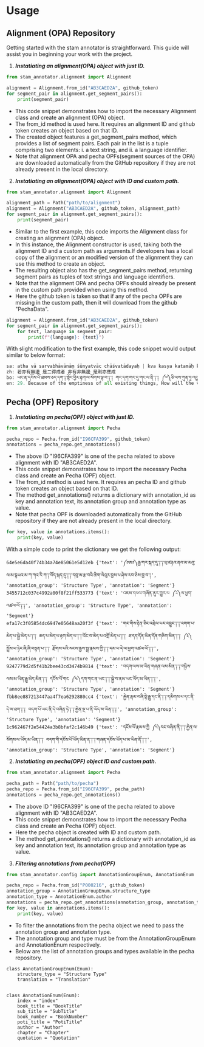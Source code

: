 
# Usage

## Alignment (OPA) Repository

Getting started with the stam annotator is straightforward. This guide will assist you
in beginning your work with the project.

1. ***Instatiating an alignment(OPA) object with just ID.***

```python
from stam_annotator.alignment import Alignment

alignment = Alignment.from_id("AB3CAED2A", github_token)
for segment_pair in alignment.get_segment_pairs():
    print(segment_pair)
```


- This code snippet demonstrates how to import the necessary Alignment class and
    create an alignment (OPA) object.
- The from_id method is used here. It requires an alignment ID and github token
    creates an object based on that ID.
- The created object features a get_segment_pairs method, which provides a list
    of segment pairs. Each pair in the list is a tuple comprising two elements:
    i. a text string, and ii. a language identifier.
- Note that alignment OPA and pecha OPFs(segment sources of the OPA) are downloaded automatically from the
    GitHub repository if they are not already present in the local directory.



2. ***Instatiating an alignment(OPA) object with ID and custom path.***

```python
from stam_annotator.alignment import Alignment

alignment_path = Path("path/to/alignment")
alignment = Alignment("AB3CAED2A", github_token, alignment_path)
for segment_pair in alignment.get_segment_pairs():
    print(segment_pair)
```

- Similar to the first example, this code imports the Alignment class for creating
    an alignment (OPA) object.
- In this instance, the Alignment constructor is used, taking both the alignment ID and
    a custom path as arguments.If developers has a local copy of the alignment or an modified
    version of the alignment they can use this method to create an object.
- The resulting object also has the get_segment_pairs method, returning segment pairs
    as tuples of text strings and language identifiers.
- Note that the alignment OPA and pecha OPFs should already be present in the custom path
    provided when using this method.
- Here the github token is taken so that if any of the pecha OPFs are missing in the
  custom path, then it will download from the github "PechaData".


```python
alignment = Alignment.from_id("AB3CAED2A", github_token)
for segment_pair in alignment.get_segment_pairs():
    for text, language in segment_pair:
        print(f"{language}: {text}")
```

With slight modification to the first example, this code snippet would output similar to below
format:

```python
sa: atha vā sarvabhāvānāṃ śūnyatvāc chāśvatādayaḥ | kva kasya katamāḥ kasmāt saṃbhaviṣyanti dṛṣṭayaḥ || 29 ||
zh: 若亦有無邊 是二得成者 非有非無邊 是則亦應成
bo: ཡང་ན་དངོས་པོ་ཐམས་ཅད་དག་༑་སྟོང་ཕྱིར་རྟག་ལ་སོགས་ལྟ་བ་༑་༑ གང་དག་གང་དུ་གང་ལ་ནི་༑་༑ ༼༧༽ཅི་ལས་ཀུན་ཏུ་འབྱུང་བར་འགྱུར་༑་༑
en: 29. Because of the emptiness of all existing things, How will the views about “eternity,” etc., come into existence, about what, of whom, and of what kind?
```

## Pecha (OPF) Repository

1. ***Instatiating an pecha(OPF) object with just ID.***

```python
from stam_annotator.alignment import Pecha

pecha_repo = Pecha.from_id("I96CFA399", github_token)
annotations = pecha_repo.get_annotations()

```

- The above ID "I96CFA399" is one of the pecha related to above alignment with
  ID "AB3CAED2A".
- This code snippet demonstrates how to import the necessary Pecha class and
    create an Pecha (OPF) object.
- The from_id method is used here. It requires an pecha ID and github token
    creates an object based on that ID.
- The method get_annotations() returns a dictionary with annotation_id as key and annotation
    text, its annotation group and annotation type as value.
- Note that pecha OPF is downloaded automatically from the
    GitHub repository if they are not already present in the local directory.

```python
for key, value in annotations.items():
    print(key, value)
```
With a simple code to print the dictionary we get the following output:
```
64e5e6da40f74b34a74e85061e5d12eb {'text': '༼༡ཨ༡༽རྒྱ་གར་སྐད་དུ་༑་༑་པྲ་ཛཉའ་ནའ་མ་མའུ་ལ་མ་དྷཡའ་མ་ཀ་ཀའ་རི་ཀ་༑་བོད་སྐད་དུ་༑་༑་དབུ་མ་རྩ་བའི་ཚིག་ལེའུར་བྱས་པ་ཤེས་རབ་ཅེས་བྱ་བ་༑', 'annotation_group': 'Structure Type', 'annotation': 'Segment'}
3455712c037c4992a00f8f21ff533773 {'text': 'འཇམ་དཔལ་གཞོན་ནུར་གྱུར་པ ༼༢༽ལ་ཕྱག་འཚལ་ལོ་༑་༑', 'annotation_group': 'Structure Type', 'annotation': 'Segment'}
efa17c3f05854dc6947e05648aa20f3f {'text': 'གང་གིས་རྟེན་ཅིང་འབྲེལ་པར་འབྱུང་༑་༑་འགག་པ་མེད་པ་སྐྱེ་མེད་པ་༑་༑ ཆད་པ་མེད་པ་རྟག་མེད་པ་༑་༑་འོང་བ་མེད་པ་འགྲོ་མེད་པ་༑་༑ ཐ་དད་དོན་མིན་དོན་གཅིག་མིན་༑་༑ ༼༣༽སྤྲོས་པ་ཉེར་ཞི་ཞི་བསྟན་པ་༑་༑ རྫོགས་པའི་སངས་རྒྱས་སྨྲ་རྣམས་ཀྱི་༑་༑་དམ་པ་དེ་ལ་ཕྱག་འཚལ་ལོ་༑་༑', 'annotation_group': 'Structure Type', 'annotation': 'Segment'}
9247779d2d5f41b2bee43cd3474b9814 {'text': 'བདག་ལས་མ་ཡིན་གཞན་ལས་མིན་༑་༑་གཉིས་ལས་མ་ཡིན་རྒྱུ་མེད་མིན་༑་༑ དངོས་པོ་གང ༼༤༽དག་གང་ན་ཡང་༑་༑་སྐྱེ་བ་ནམ་ཡང་ཡོད་མ་ཡིན་༑་༑', 'annotation_group': 'Structure Type', 'annotation': 'Segment'}
fbb8ee887213447aa4f7ea6292880cc4 {'text': 'རྐྱེན་རྣམ་བཞི་སྟེ་རྒྱུ་དང་ནི་༑་༑་དམིགས་པ་དང་ནི་དེ་མ་ཐག་༑་༑ བདག་པོ་ཡང་ནི་དེ་བཞིན་ཏེ་༑་༑་རྐྱེན་ལྔ་པ་ནི་ཡོད་མ་ཡིན་༑་༑', 'annotation_group': 'Structure Type', 'annotation': 'Segment'}
1c962467f2e54424a3b8bfaf2c146b49 {'text': 'དངོས་པོ་རྣམས་ཀྱི ༼༥༽རང་བཞིན་ནི་༑་༑་རྐྱེན་ལ་སོགས་ལ་ཡོད་མ་ཡིན་༑་༑ བདག་གི་དངོས་པོ་ཡོད་མིན་ན་༑་༑་གཞན་དངོས་ཡོད་པ་མ་ཡིན་ནོ་༑་༑', 'annotation_group': 'Structure Type', 'annotation': 'Segment'}
```


2. ***Instatiating an pecha(OPF) object ID and custom path.***

```python
from stam_annotator.alignment import Pecha

pecha_path = Path("path/to/pecha")
pecha_repo = Pecha.from_id("I96CFA399", pecha_path)
annotations = pecha_repo.get_annotations()

```

- The above ID "I96CFA399" is one of the pecha related to above alignment with
  ID "AB3CAED2A".
- This code snippet demonstrates how to import the necessary Pecha class and
    create an Pecha (OPF) object.
- Here the pecha object is created with  ID and custom path.
- The method get_annotations() returns a dictionary with annotation_id as key and annotation
    text, its annotation group and annotation type as value.

3. ***Filtering annotations from pecha(OPF)***


```python
from stam_annotator.config import AnnotationGroupEnum, AnnotationEnum

pecha_repo = Pecha.from_id("P000216", github_token)
annotation_group = AnnotationGroupEnum.structure_type
annotation_type = AnnotationEnum.author
annotations = pecha_repo.get_annotations(annotation_group, annotation_type)
for key, value in annotations.items():
    print(key, value)
```

- To filter the annotations from the pecha object we need to pass the annotation group
    and annotation type.
- The annotation group and type must be from the AnnotationGroupEnum and AnnotationEnum
    respectively.
- Below are the list of annotation groups and types available in the pecha repository.

```
class AnnotationGroupEnum(Enum):
    structure_type = "Structure Type"
    translation = "Translation"


class AnnotationEnum(Enum):
    index = "index"
    book_title = "BookTitle"
    sub_title = "SubTitle"
    book_number = "BookNumber"
    poti_title = "PotiTitle"
    author = "Author"
    chapter = "Chapter"
    quotation = "Quotation"
```

